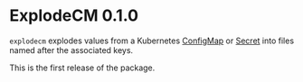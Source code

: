 # ExplodeCM 0.1.0

`explodecm` explodes values from a Kubernetes [ConfigMap][] or [Secret][] into  files named after the associated keys.

This is the first release of the package.

[configmap]: https://kubernetes.io/docs/concepts/configuration/configmap/
[secret]: https://kubernetes.io/docs/concepts/configuration/secret/
